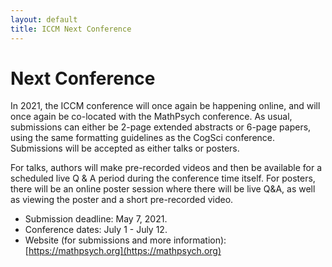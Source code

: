 ```yaml
---
layout: default
title: ICCM Next Conference
---
```


# Next Conference

In 2021, the ICCM conference will once again be happening online, and will once again be co-located with the MathPsych conference.  As usual, submissions can either be 2-page extended abstracts or 6-page papers, using the same formatting guidelines as the CogSci conference.  Submissions will be accepted as either talks or posters.  

For talks, authors will make pre-recorded videos and then be available for a scheduled live Q & A period during the conference time itself.  For posters, there will be an online poster session where there will be live Q&A, as well as viewing the poster and a short pre-recorded video.

 - Submission deadline: May 7, 2021.
 - Conference dates: July 1 - July 12.
 - Website (for submissions and more information): [https://mathpsych.org](https://mathpsych.org)
